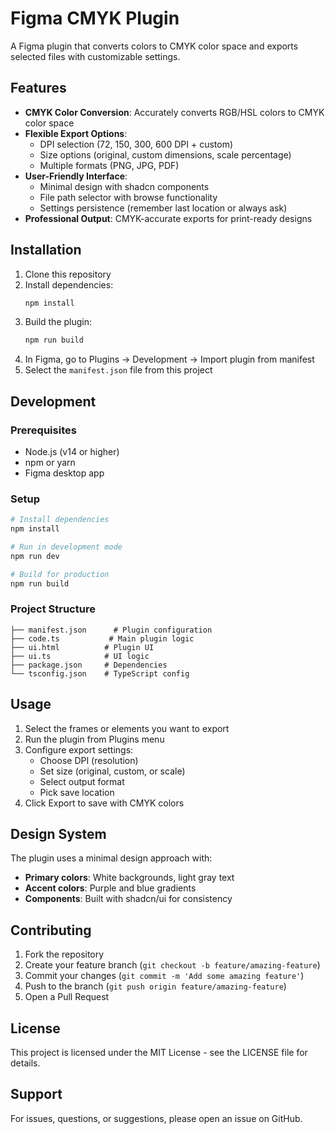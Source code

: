 # Figma CMYK Plugin

A Figma plugin that converts colors to CMYK color space and exports selected files with customizable settings.

## Features

- **CMYK Color Conversion**: Accurately converts RGB/HSL colors to CMYK color space
- **Flexible Export Options**:
  - DPI selection (72, 150, 300, 600 DPI + custom)
  - Size options (original, custom dimensions, scale percentage)
  - Multiple formats (PNG, JPG, PDF)
- **User-Friendly Interface**:
  - Minimal design with shadcn components
  - File path selector with browse functionality
  - Settings persistence (remember last location or always ask)
- **Professional Output**: CMYK-accurate exports for print-ready designs

## Installation

1. Clone this repository
2. Install dependencies:
   ```bash
   npm install
   ```
3. Build the plugin:
   ```bash
   npm run build
   ```
4. In Figma, go to Plugins → Development → Import plugin from manifest
5. Select the `manifest.json` file from this project

## Development

### Prerequisites
- Node.js (v14 or higher)
- npm or yarn
- Figma desktop app

### Setup
```bash
# Install dependencies
npm install

# Run in development mode
npm run dev

# Build for production
npm run build
```

### Project Structure
```
├── manifest.json      # Plugin configuration
├── code.ts           # Main plugin logic
├── ui.html          # Plugin UI
├── ui.ts            # UI logic
├── package.json     # Dependencies
└── tsconfig.json    # TypeScript config
```

## Usage

1. Select the frames or elements you want to export
2. Run the plugin from Plugins menu
3. Configure export settings:
   - Choose DPI (resolution)
   - Set size (original, custom, or scale)
   - Select output format
   - Pick save location
4. Click Export to save with CMYK colors

## Design System

The plugin uses a minimal design approach with:
- **Primary colors**: White backgrounds, light gray text
- **Accent colors**: Purple and blue gradients
- **Components**: Built with shadcn/ui for consistency

## Contributing

1. Fork the repository
2. Create your feature branch (`git checkout -b feature/amazing-feature`)
3. Commit your changes (`git commit -m 'Add some amazing feature'`)
4. Push to the branch (`git push origin feature/amazing-feature`)
5. Open a Pull Request

## License

This project is licensed under the MIT License - see the LICENSE file for details.

## Support

For issues, questions, or suggestions, please open an issue on GitHub.